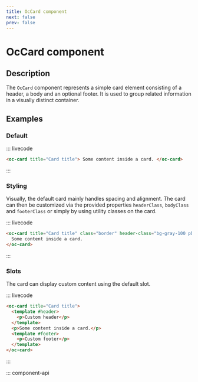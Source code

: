 ```yaml
---
title: OcCard component
next: false
prev: false
---
```


# OcCard component

## Description

The `OcCard` component represents a simple card element consisting of a header, a body and an optional footer. It is used to group related information in a visually distinct container.

## Examples

### Default

::: livecode

```html
<oc-card title="Card title"> Some content inside a card. </oc-card>
```

:::

### Styling

Visually, the default card mainly handles spacing and alignment. The card can then be customized via the provided properties `headerClass`, `bodyClass` and `footerClass` or simply by using utility classes on the card.

::: livecode

```html
<oc-card title="Card title" class="border" header-class="bg-gray-100 pb-4">
  Some content inside a card.
</oc-card>
```

:::

### Slots

The card can display custom content using the default slot.

::: livecode

```html
<oc-card title="Card title">
  <template #header>
    <p>Custom header</p>
  </template>
  <p>Some content inside a card.</p>
  <template #footer>
    <p>Custom footer</p>
  </template>
</oc-card>
```

:::

::: component-api
